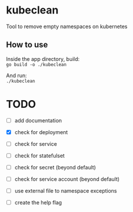 # kubeclean
Tool to remove empty namespaces on kubernetes

## How to use
Inside the app directory, build:  
`go build -o ./kubeclean`

And run:   
`./kubeclean`

# TODO
 -  [ ] add documentation
 - [x] check for deployment
 - [ ] check for service
 - [ ] check for statefulset
 - [ ] check for secret (beyond default)
 - [ ] check for service account (beyond default)
 - [ ] use external file to namespace exceptions
 - [ ] create the help flag
 

